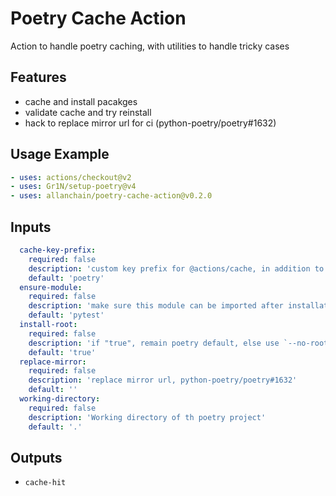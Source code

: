 # Poetry Cache Action

Action to handle poetry caching, with utilities to handle tricky cases

## Features

- cache and install pacakges
- validate cache and try reinstall
- hack to replace mirror url for ci (python-poetry/poetry#1632)

## Usage Example

```yaml
- uses: actions/checkout@v2
- uses: Gr1N/setup-poetry@v4
- uses: allanchain/poetry-cache-action@v0.2.0
```

## Inputs

```yaml
  cache-key-prefix:
    required: false
    description: 'custom key prefix for @actions/cache, in addition to platform and poetry version'
    default: 'poetry'
  ensure-module:
    required: false
    description: 'make sure this module can be imported after installation, default pytest'
    default: 'pytest'
  install-root:
    required: false
    description: 'if "true", remain poetry default, else use `--no-root` when installing'
    default: 'true'
  replace-mirror:
    required: false
    description: 'replace mirror url, python-poetry/poetry#1632'
    default: ''
  working-directory:
    required: false
    description: 'Working directory of th poetry project'
    default: '.'
```

## Outputs

- `cache-hit`
